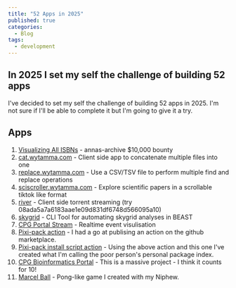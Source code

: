 ```yaml
---
title: "52 Apps in 2025"
published: true
categories:
  - Blog
tags:
  - development
---
```


## In 2025 I set my self the challenge of building 52 apps

I've decided to set my self the challenge of building 52 apps in 2025. I'm not sure if I'll be able to complete it but I'm going to give it a try.

## Apps

1. [Visualizing All ISBNs](https://blog.wytamma.com/isbns/) - annas-archive $10,000 bounty
2. [cat.wytamma.com](https://cat.wytamma.com/) - Client side app to concatenate multiple files into one
3. [replace.wytamma.com](https://replace.wytamma.com/) - Use a CSV/TSV file to perform multiple find and replace operations
4. [sciscroller.wytamma.com](https://sciscroller.wytamma.com/) -  Explore scientific papers in a scrollable tiktok like format
5. [river](https://blog.wytamma.com/river/) - Client side torrent streaming (try 08ada5a7a6183aae1e09d831df6748d566095a10)
6. [skygrid](https://github.com/Wytamma/skygrid) - CLI Tool for automating skygrid analyses in BEAST
7. [CPG Portal Stream](https://portal.cpg.unimelb.edu.au/stream) - Realtime event visulisation
8. [Pixi-pack action](https://github.com/marketplace/actions/pixi-pack-action) - I had a go at publising an action on the github marketplace.
9. [Pixi-pack install script action](https://github.com/marketplace/actions/pixi-pack-action) - Using the above action and this one I've created what I'm calling the poor person's personal package index.
10. [CPG Bioinformatics Portal](https://portal.cpg.unimelb.edu.au/) - This is a massive project - I think it counts for 10!
11. [Marcel Ball](https://editor.p5js.org/wytamma/full/BryAAtSPd) - Pong-like game I created with my Niphew.
